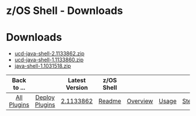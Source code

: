 
z/OS Shell - Downloads
======================

# Downloads

- [ucd-java-shell-2.1133862.zip](https://raw.githubusercontent.com/UrbanCode/IBM-UCD-PLUGINS/main/files/java-shell/ucd-java-shell-2.1133862.zip)
- [ucd-java-shell-1.1133860.zip](https://raw.githubusercontent.com/UrbanCode/IBM-UCD-PLUGINS/main/files/java-shell/ucd-java-shell-1.1133860.zip)
- [java-shell-1.1031518.zip](https://raw.githubusercontent.com/UrbanCode/IBM-UCD-PLUGINS/main/files/java-shell/java-shell-1.1031518.zip)

|Back to ...||Latest Version|z/OS Shell ||||
| :---: | :---: | :---: | :---: | :---: | :---: | :---: |
|[All Plugins](../../index.md)|[Deploy Plugins](../README.md)|[2.1133862](https://raw.githubusercontent.com/UrbanCode/IBM-UCD-PLUGINS/main/files/java-shell/ucd-java-shell-2.1133862.zip)|[Readme](README.md)|[Overview](overview.md)|[Usage](usage.md)|[Steps](steps.md)|
